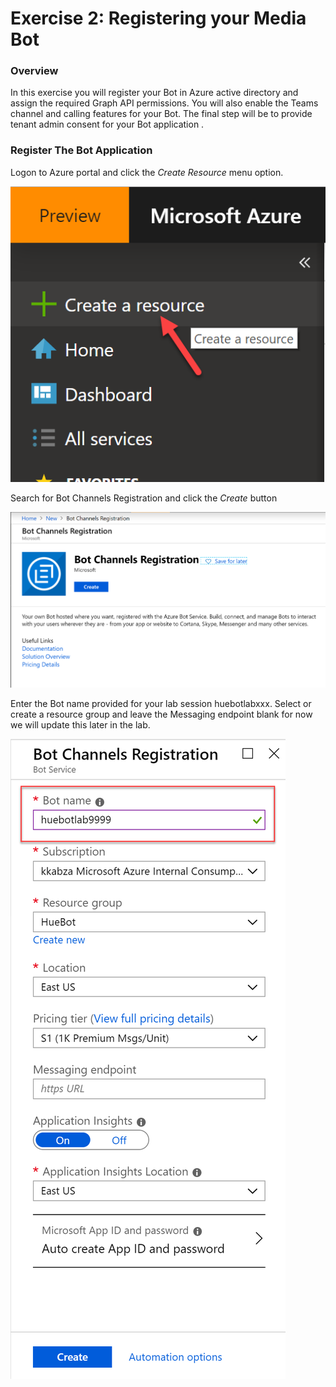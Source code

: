# Exercise 2: Registering your Media Bot

### Overview

In this exercise you will register your Bot in Azure active directory and assign the required Graph API permissions. You will also enable the Teams channel and calling features for your Bot. The final step will be to provide tenant admin consent for your Bot application .

### Register The Bot Application

Logon to Azure portal and click the _Create Resource_ menu option.

![](.gitbook/assets/image%20%288%29.png)

Search for Bot Channels Registration and click the _Create_  button

![](.gitbook/assets/image%20%283%29.png)

Enter the Bot name provided for your lab session huebotlabxxx. Select or create a resource group and leave the Messaging endpoint blank for now we will update this later in the lab.

![](.gitbook/assets/image%20%284%29.png)

